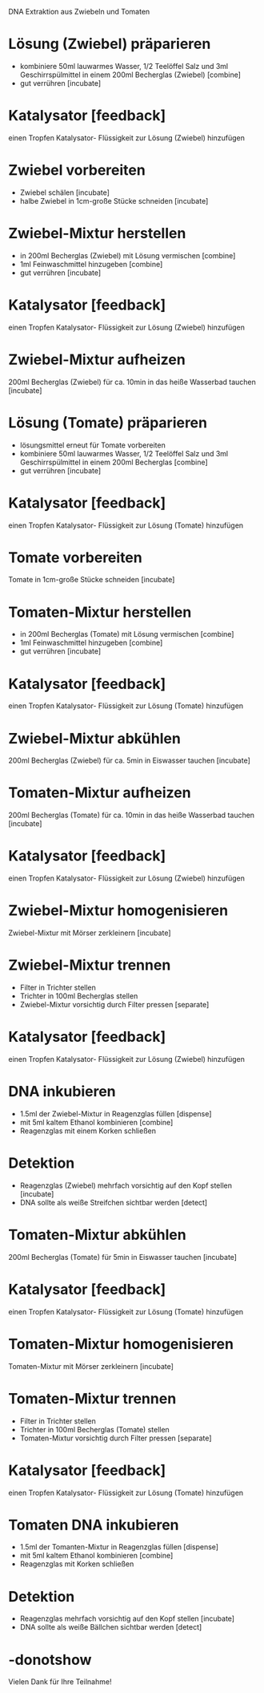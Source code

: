 DNA Extraktion aus Zwiebeln und Tomaten

# Lösung (Zwiebel) präparieren

 - kombiniere 50ml lauwarmes Wasser, 1/2 Teelöffel Salz und 3ml Geschirrspülmittel in einem 200ml Becherglas (Zwiebel) [combine]
 - gut verrühren [incubate]

# Katalysator [feedback]

 einen Tropfen Katalysator- Flüssigkeit zur Lösung (Zwiebel) hinzufügen

# Zwiebel vorbereiten

 - Zwiebel schälen [incubate]
 - halbe Zwiebel in 1cm-große Stücke schneiden [incubate]

# Zwiebel-Mixtur herstellen

 - in 200ml Becherglas (Zwiebel) mit Lösung vermischen [combine]
 - 1ml Feinwaschmittel hinzugeben [combine]
 - gut verrühren [incubate]

# Katalysator [feedback]

 einen Tropfen Katalysator- Flüssigkeit zur Lösung (Zwiebel) hinzufügen

# Zwiebel-Mixtur aufheizen

 200ml Becherglas (Zwiebel) für ca. 10min in das heiße Wasserbad tauchen [incubate]

# Lösung (Tomate) präparieren

 - lösungsmittel erneut für Tomate vorbereiten
 - kombiniere 50ml lauwarmes Wasser, 1/2 Teelöffel Salz und 3ml Geschirrspülmittel in einem 200ml Becherglas [combine]
 - gut verrühren [incubate]

# Katalysator [feedback]

 einen Tropfen Katalysator- Flüssigkeit zur Lösung (Tomate) hinzufügen

# Tomate vorbereiten

 Tomate in 1cm-große Stücke schneiden [incubate]

# Tomaten-Mixtur herstellen

 - in 200ml Becherglas (Tomate) mit Lösung vermischen [combine]
 - 1ml Feinwaschmittel hinzugeben [combine]
 - gut verrühren [incubate]

# Katalysator [feedback]

 einen Tropfen Katalysator- Flüssigkeit zur Lösung (Tomate) hinzufügen

# Zwiebel-Mixtur abkühlen

 200ml Becherglas (Zwiebel) für ca. 5min in Eiswasser tauchen [incubate]

# Tomaten-Mixtur aufheizen

 200ml Becherglas (Tomate) für ca. 10min in das heiße Wasserbad tauchen [incubate]

# Katalysator [feedback]

 einen Tropfen Katalysator- Flüssigkeit zur Lösung (Zwiebel) hinzufügen

# Zwiebel-Mixtur homogenisieren

 Zwiebel-Mixtur mit Mörser zerkleinern [incubate]

# Zwiebel-Mixtur trennen

 - Filter in Trichter stellen
 - Trichter in 100ml Becherglas stellen
 - Zwiebel-Mixtur vorsichtig durch Filter pressen [separate]

# Katalysator [feedback]

 einen Tropfen Katalysator- Flüssigkeit zur Lösung (Zwiebel) hinzufügen

# DNA inkubieren

 - 1.5ml der Zwiebel-Mixtur in Reagenzglas füllen [dispense]
 - mit 5ml kaltem Ethanol kombinieren [combine]
 - Reagenzglas mit einem Korken schließen

# Detektion
 
 - Reagenzglas (Zwiebel) mehrfach vorsichtig auf den Kopf stellen [incubate]
 - DNA sollte als weiße Streifchen sichtbar werden [detect]

# Tomaten-Mixtur abkühlen

 200ml Becherglas (Tomate) für 5min in Eiswasser tauchen [incubate]

# Katalysator [feedback]

 einen Tropfen Katalysator- Flüssigkeit zur Lösung (Tomate) hinzufügen

# Tomaten-Mixtur homogenisieren

 Tomaten-Mixtur mit Mörser zerkleinern [incubate]

# Tomaten-Mixtur trennen

 - Filter in Trichter stellen
 - Trichter in 100ml Becherglas (Tomate) stellen
 - Tomaten-Mixtur vorsichtig durch Filter pressen [separate]

# Katalysator [feedback]

 einen Tropfen Katalysator- Flüssigkeit zur Lösung (Tomate) hinzufügen

# Tomaten DNA inkubieren

 - 1.5ml der Tomanten-Mixtur in Reagenzglas füllen [dispense]
 - mit 5ml kaltem Ethanol kombinieren [combine]
 - Reagenzglas mit Korken schließen

# Detektion
 
 - Reagenzglas mehrfach vorsichtig auf den Kopf stellen [incubate]
 - DNA sollte als weiße Bällchen sichtbar werden [detect]

# -donotshow

 Vielen Dank für Ihre Teilnahme!
